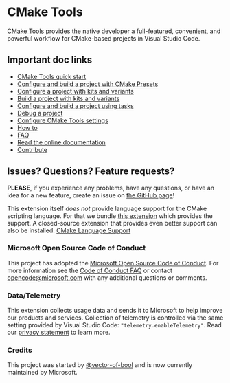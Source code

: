 # CMake Tools

[CMake Tools](https://marketplace.visualstudio.com/items?itemName=ms-vscode.cmake-tools)
provides the native developer a full-featured, convenient, and powerful workflow
for CMake-based projects in Visual Studio Code.

## Important doc links

-   [CMake Tools quick start](https://code.visualstudio.com/docs/cpp/CMake-linux)
-   [Configure and build a project with CMake Presets](docs/cmake-presets.md)
-   [Configure a project with kits and variants](docs/how-to.md#configure-a-project)
-   [Build a project with kits and variants](docs/how-to.md#build-a-project)
-   [Configure and build a project using tasks](docs/tasks.md)
-   [Debug a project](docs/how-to.md#debug-a-project)
-   [Configure CMake Tools settings](docs/cmake-settings.md)
-   [How to](docs/how-to.md)
-   [FAQ](docs/faq.md)
-   [Read the online documentation](docs/README.md)
-   [Contribute](CONTRIBUTING.md)

## Issues? Questions? Feature requests?

**PLEASE**, if you experience any problems, have any questions, or have an idea
for a new feature, create an issue on
[the GitHub page](https://github.com/microsoft/vscode-cmake-tools)!

This extension itself _does not_ provide language support for the CMake
scripting language. For that we bundle
[this extension](https://marketplace.visualstudio.com/items?itemName=twxs.cmake)
which provides the support. A closed-source extension that provides even better
support can also be installed:
[CMake Language Support](https://marketplace.visualstudio.com/items?itemName=josetr.cmake-language-support-vscode)

### Microsoft Open Source Code of Conduct

This project has adopted the
[Microsoft Open Source Code of Conduct](https://opensource.microsoft.com/codeofconduct/).
For more information see the
[Code of Conduct FAQ](https://opensource.microsoft.com/codeofconduct/faq/) or
contact opencode@microsoft.com with any additional questions or comments.

### Data/Telemetry

This extension collects usage data and sends it to Microsoft to help improve our
products and services. Collection of telemetry is controlled via the same
setting provided by Visual Studio Code: `"telemetry.enableTelemetry"`. Read our
[privacy statement](https://privacy.microsoft.com/en-us/privacystatement) to
learn more.

### Credits

This project was started by [@vector-of-bool](https://github.com/vector-of-bool)
and is now currently maintained by Microsoft.
